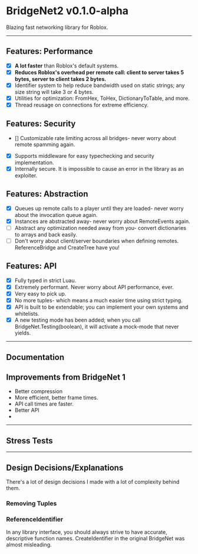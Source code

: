 # BridgeNet2 v0.1.0-alpha

Blazing fast networking library for Roblox.

---

## Features: Performance
- [x] **A lot faster** than Roblox's default systems. 
- [x] **Reduces Roblox's overhead per remote call: client to server takes 5 bytes, server to client takes 2 bytes.** 
- [x] Identifier system to help reduce bandwidth used on static strings; any size string will take 3 or 4 bytes. 
- [x] Utilities for optimization: FromHex, ToHex, DictionaryToTable, and more. 
- [x] Thread reusage on connections for extreme efficiency. 

## Features: Security
- [] Customizable rate limiting across all bridges- never worry about remote spamming again. 
- [x] Supports middleware for easy typechecking and security implementation. 
- [x] Internally secure. It is impossible to cause an error in the library as an exploiter. 

## Features: Abstraction
- [x] Queues up remote calls to a player until they are loaded- never worry about the invocation queue again. 
- [x] Instances are abstracted away- never worry about RemoteEvents again. 
- [ ] Abstract any optimization needed away from you- convert dictionaries to arrays and back easily. 
- [ ] Don't worry about client/server boundaries when defining remotes. ReferenceBridge and CreateTree have you!  

## Features: API
- [x] Fully typed in strict Luau. 
- [x] Extremely performant. Never worry about API performance, ever.
- [x] Very easy to pick up. 
- [x] No more tuples- which means a much easier time using strict typing.
- [x] API is built to be extendable; you can implement your own systems and whitelists.
- [x] A new testing mode has been added; when you call BridgeNet.Testing(boolean), it will activate a mock-mode that never yields.

---

## Documentation

## Improvements from BridgeNet 1

- Better compression
- More efficient, better frame times.
- API call times are faster.
- Better API
-

---

## Stress Tests

---

## Design Decisions/Explanations

There's a lot of design decisions I made with a lot of complexity behind them.

### Removing Tuples

### ReferenceIdentifier

In any library interface, you should always strive to have accurate, descriptive function names. CreateIdentifier in the original BridgeNet was almost misleading.

###
